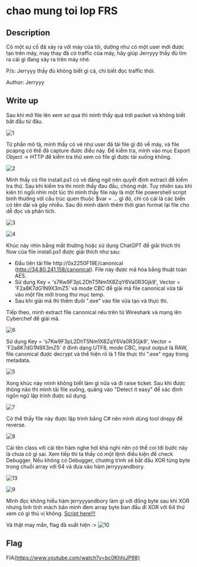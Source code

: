 # chao mung toi lop FRS
## Description
Có một sự cố đã xảy ra với máy của tôi, dường như có một user mới được tạo trên máy, may thay đã có traffic của máy, hãy giúp Jerryyy thầy đù tìm ra cái gì đang xảy ra trên máy nhé.

P/s: Jerryyy thầy đù không biết gì cả, chỉ biết đọc traffic thôi.

Author: Jerryyy

## Write up
Sau khi mở file lên xem sơ qua thì mình thấy quá trời packet và không biết bắt đầu từ đâu.

![1](https://github.com/tlmt009147/2025-Tech-Test/blob/79fa7a369d19386eef8edf95d6d14ba6269899b7/forensics/chao%20mung%20toi%20lop%20FRS/assets/1.png)

Từ phần mô tả, mình thấy có vẻ như user đã tải file gì đó về máy, và file pcapng có thể đã capture được điều này. Để kiểm tra, mình vào mục Export Object -> HTTP để kiểm tra
thử xem có file gì được tải xuống không.

![2](https://github.com/tlmt009147/2025-Tech-Test/blob/79fa7a369d19386eef8edf95d6d14ba6269899b7/forensics/chao%20mung%20toi%20lop%20FRS/assets/2.png)

Mình thấy có file install.ps1 có vẻ đáng ngờ nên quyết định extract để kiểm tra thử. Sau khi kiểm tra thì mình thấy đau đầu, chóng mặt. Tuy nhiên sau khi kiên trì 
ngồi nhìn một lúc thì mình thấy file này là một file powershell script bình thường với cấu trúc quen thuộc $var =  ... gì đó, chỉ có cái là các biến có tên dài và gây 
nhiễu. Sau đó mình dành thêm thời gian format lại file cho dễ đọc và phân tích.

![3](https://github.com/tlmt009147/2025-Tech-Test/blob/79fa7a369d19386eef8edf95d6d14ba6269899b7/forensics/chao%20mung%20toi%20lop%20FRS/assets/3.png)

![4](https://github.com/tlmt009147/2025-Tech-Test/blob/79fa7a369d19386eef8edf95d6d14ba6269899b7/forensics/chao%20mung%20toi%20lop%20FRS/assets/4.png)

Khúc này nhìn bằng mắt thường hoặc sử dụng ChatGPT để giải thích thì flow của file install.ps1 được giải thích như sau:
- Đầu tiên tải file http://0x2250F19E/canonical (http://34.80.241.158/canonical). File này được mã hóa bằng thuật toán AES.
- Sử dụng Key = 's7Kw9F3pL2DhT5Nm1X8ZqY6Va0R3Gjk9', Vector = 'F2a8K7dG1N9X3mZ5' và mode CBC để giải mã file canonical vừa tải vào một file mới trong thư mục temp\.
- Sau khi giải mã thì thêm đuôi ".exe" vào file vừa tạo và thực thi.

Tiếp theo, mình extract file canonical nêu trên từ Wireshark và mang lên Cyberchef để giải mã.

![6](https://github.com/tlmt009147/2025-Tech-Test/blob/79fa7a369d19386eef8edf95d6d14ba6269899b7/forensics/chao%20mung%20toi%20lop%20FRS/assets/6.png)

Sử dụng Key = 's7Kw9F3pL2DhT5Nm1X8ZqY6Va0R3Gjk9', Vector = 'F2a8K7dG1N9X3mZ5' ở đinh dạng UTF8, mode CBC, input output là RAW, file canonical được decrypt và thể 
hiện rõ là 1 file thực thi ".exe" ngay trong metadata.

![5](https://github.com/tlmt009147/2025-Tech-Test/blob/79fa7a369d19386eef8edf95d6d14ba6269899b7/forensics/chao%20mung%20toi%20lop%20FRS/assets/5.png)

Xong khúc này mình không biết làm gì nữa và đi raise ticket. Sau khi được thông não thì mình tải file xuống, quăng vào "Detect it easy" để xác định ngôn ngữ lập trình được sử dụng.

![7](https://github.com/tlmt009147/2025-Tech-Test/blob/79fa7a369d19386eef8edf95d6d14ba6269899b7/forensics/chao%20mung%20toi%20lop%20FRS/assets/7.png)

Có thể thấy file này được lập trình bằng C# nên mình dùng tool dnspy để reverse.

![8](https://github.com/tlmt009147/2025-Tech-Test/blob/79fa7a369d19386eef8edf95d6d14ba6269899b7/forensics/chao%20mung%20toi%20lop%20FRS/assets/8.png)

Cái tên class với cái tên hàm nghe hơi khả nghi nên có thể coi tới bước này là chưa có gì sai. Xem tiếp thì ta thấy có một lệnh điều kiện để check Debugger.
Nếu không có Debugger, chương trình sẽ bắt đầu XOR từng byte trong chuỗi array với 64 và đưa vào hàm jerryyyandbory.

![13](https://github.com/tlmt009147/2025-Tech-Test/blob/1fcee1f5da36c313088d3ba3ce508f42bb524bf7/forensics/chao%20mung%20toi%20lop%20FRS/assets/13.png)

![9](https://github.com/tlmt009147/2025-Tech-Test/blob/1fcee1f5da36c313088d3ba3ce508f42bb524bf7/forensics/chao%20mung%20toi%20lop%20FRS/assets/9.png)

Mình đọc không hiểu hàm jerryyyandbory làm gì với đống byte sau khi XOR nhưng linh tính mách bảo mình đem array byte ban đầu đi XOR với 64 thử xem có gì thú vị không.
[Script here!!!](https://github.com/tlmt009147/2025-Tech-Test/blob/1fcee1f5da36c313088d3ba3ce508f42bb524bf7/forensics/chao%20mung%20toi%20lop%20FRS/assets/xor.py)

Và thật may mắn, flag đã xuất hiện :> 
![10](https://github.com/tlmt009147/2025-Tech-Test/blob/1fcee1f5da36c313088d3ba3ce508f42bb524bf7/forensics/chao%20mung%20toi%20lop%20FRS/assets/10.png)

## Flag
FIA{https://www.youtube.com/watch?v=bc0KhhjJP98}







